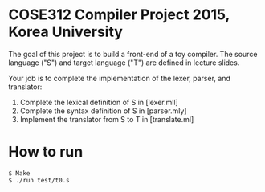 # COSE312 Compiler Project 2015, Korea University

The goal of this project is to build a front-end of a toy compiler.
The source language ("S") and target language ("T") are defined in lecture slides. 

Your job is to complete the implementation of the lexer, parser, and translator:
1. Complete the lexical definition of S in [lexer.mll]
2. Complete the syntax definition of S in [parser.mly]
3. Implement the translator from S to T in [translate.ml]

# How to run
 
    $ Make
    $ ./run test/t0.s
